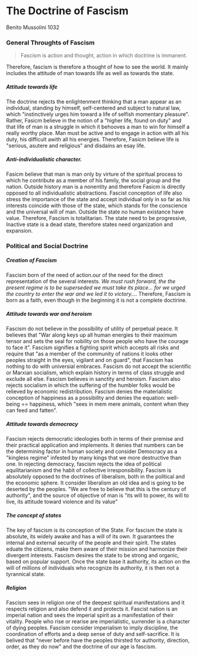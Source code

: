 # The Doctrine of Fascism
Benito Mussolini 1032

### General Throughts of Fascism
>Fascism is action and thought, action in which doctrine is immanent. 

Therefore, fascism is therefore a thought of how to see the world. It mainly includes the attitude of man towards life as well as towards the state. 
##### Attitude towards life
The doctrine rejects the enlightenment thinking that a man appear as an individual, standing by himself, self-centered and subject to natural law, which "instinctively urges him toward a life of selfish momentary pleasure". Rather, Fasicm believe in the notion of a "higher life, found on duty" and that life of man is a struggle in which it behooves a man to win for himself a really worthy place. Man must be active and to engage in action with all his duty, his difficult awith all his energies. Therefore, Fasicm believe life is "serious, asutere and religious" and disdains an esay life.

##### Anti-individualistic character.
Fasicm believe that man is man only by virture of the spiritual process to which he contribute as a member of his family, the social group and the nation. Outside history man is a nonentity and therefore Fasicm is directly opposed to all individualistic abstractions. Fascist conception of life also stress the importance of the state and accept individual only in so far as his interests coincide with those of the state, which stands for the conscience and the universal will of man. Outside the state no human existance have value. Therefore, Fascism is totalitarian.
The state need to be progressive, Inactive state is a dead state, therefore states need organization and expansion. 

### Political and Social Doctrine
##### Creation of Fascism 
Fascism born of the need of action.our of the need for the direct representation of the several interests. *We must rush forward, the the present regime is to be superseded we must take its place... for we urged the country to enter the war and we led it to victory...*. Therefore, Fascism is born as a faith, even though in the beginning it is not a complete doctirine. 
##### Attitude towards war and heroism
Fascism do not believe in the possibility of utility of perpetual peace. It believes that "War along keys up all human energies to their maximum tensor and sets the seal for nobility on those people who have the courage to face it". Fascism signifies a fighting spirit which accepts all risks and require that "as a member of the community of nations it looks other peoples straight in the eyes, vigilant and on guard", that Fascism has nothing to do with universial embraces. Fascism do not accept the scientific or Marxian socialism, which explain history in terms of class struggle and exclude all else. Fascism believes in sanctity and heroism. 
Fascism also rejects socialism in which the suffering of the humbler folks would be relieved by economic redistribution. Fascism denies the materialistic conception of happiness as a possibility and denies the equation: well-being == happiness, which "sees in mem mere animals, content when they can feed and fatten".
##### Attitude towards democracy
Fascism rejects democratic ideologies both in terms of their premise and their practical application and implements. It denies that numbers can be the determining factor in human society and consider Democracy as a "kingless regime" infested by many kings that we more destructive than one. In rejecting democracy, fascism rejects the idea of political equilitarianism and the habit of collective irresponsibility. 
Fascism is absolutely opposed to the doctrines of liberalism, both in the political and the economic sphere. It consider liberalism an old idea and is going to be deserted by the peoples. "We are free to believe that this is the century of authority", and the source of objective of man is "its will to power, its will to live, its attitude toward violence and its value"
##### The concept of states
The key of fascism is its conception of the State. For fascism the state is absolute, its widely awake and has a will of its own. It guarantees the internal and external security of the people and their spirit. The states eduate the citizens, make them aware of their mission and harmonize their divergent interests. Fascism desires the state to be strong and organic, based on popular support. Once the state base it authority, its action on the will of millions of individuals who recognize its authority, it is then not a tyrannical state. 
##### Religion
Fascism sees in religion one of the deepest spiritual manifestations and it respects religion and also defend it and protects it. Fascist nation is an imperial nation and sees the imperial spirit as a manifestation of their vitality. People who rise or rearise are imperialistic, surrender is a character of dying peoples. Fascism consider imperialism to imply discipline, the coordination of efforts and a deep sense of duty and self-sacrifice.
It is belived that "never before have the peoples thirsted for authority, direction, order, as they do now" and the doctrine of our age is fascism. 

